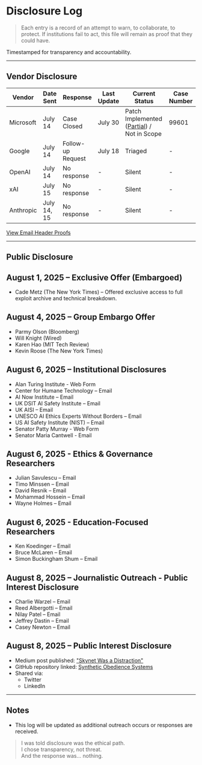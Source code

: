 # Disclosure Log  

> Each entry is a record of an attempt to warn, to collaborate, to protect. If institutions fail to act, this file will remain as proof that they could have.

Timestamped for transparency and accountability.

---

## Vendor Disclosure

| Vendor       | Date Sent   | Response          | Last Update  | Current Status           | Case Number |
|--------------|-------------|-------------------|--------------|--------------------------|-------------|
| Microsoft    | July 14     | Case Closed       | July 30      | Patch Implemented ([Partial](https://github.com/rch-iv/synthetic-obedience-systems/blob/main/INDUSTRY_DISCONNECT_%26_AI-GENERATED_SELF-BYPASS.md)) / Not in Scope              | 99601       |
| Google       | July 14     | Follow-up Request | July 18      | Triaged                  | -           |
| OpenAI       | July 14     | No response       | -            | Silent                   | -           |
| xAI          | July 15     | No response       | -            | Silent                   | -           |
| Anthropic    | July 14, 15 | No response       | -            | Silent                   | -           |

[View Email Header Proofs](https://github.com/rch-iv/synthetic-obedience-systems/blob/main/EMAIL_HEADERS_W1.md)

---

## Public Disclosure

## August 1, 2025 – Exclusive Offer (Embargoed)
- Cade Metz (The New York Times) – Offered exclusive access to full exploit archive and technical breakdown.

## August 4, 2025 – Group Embargo Offer
- Parmy Olson (Bloomberg)
- Will Knight (Wired)
- Karen Hao (MIT Tech Review)
- Kevin Roose (The New York Times)

## August 6, 2025 – Institutional Disclosures
- Alan Turing Institute - Web Form
- Center for Humane Technology – Email
- AI Now Institute – Email
- UK DSIT AI Safety Institute – Email
- UK AISI – Email
- UNESCO AI Ethics Experts Without Borders – Email
- US AI Safety Institute (NIST) – Email
- Senator Patty Murray - Web Form
- Senator Maria Cantwell - Email

## August 6, 2025 - Ethics & Governance Researchers

- Julian Savulescu – Email
- Timo Minssen – Email
- David Resnik – Email
- Mohammad Hossein – Email 
- Wayne Holmes – Email

## August 6, 2025 - Education-Focused Researchers

- Ken Koedinger – Email
- Bruce McLaren – Email
- Simon Buckingham Shum – Email

## August 8, 2025 – Journalistic Outreach - Public Interest Disclosure
- Charlie Warzel – Email
- Reed Albergotti – Email
- Nilay Patel – Email
- Jeffrey Dastin – Email
- Casey Newton – Email

## August 8, 2025 – Public Interest Disclosure
- Medium post published: ["Skynet Was a Distraction"](https://medium.com/@rchiv/skynet-was-a-distraction-987026581502)
- GitHub repository linked: [Synthetic Obedience Systems](https://github.com/rch-iv/synthetic-obedience-systems)
- Shared via:
  - Twitter 
  - LinkedIn 

---

## Notes
- This log will be updated as additional outreach occurs or responses are received.

> I was told disclosure was the ethical path.  
> I chose transparency, not threat.  
> And the response was... nothing.  
